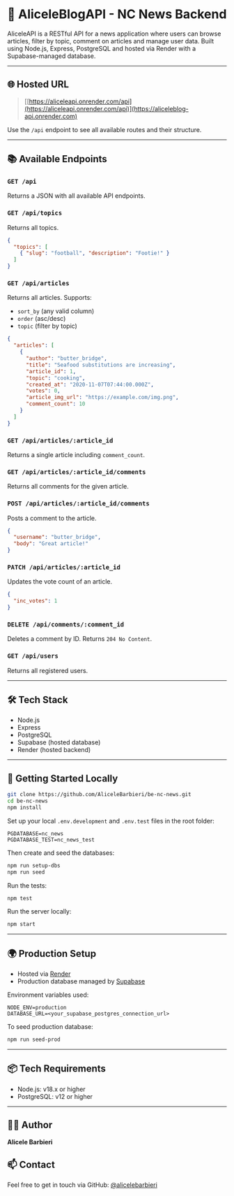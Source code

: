 # 📰 AliceleBlogAPI - NC News Backend

AliceleAPI is a RESTful API for a news application where users can browse articles, filter by topic, comment on articles and manage user data. Built using Node.js, Express, PostgreSQL and hosted via Render with a Supabase-managed database.

---

## 🌐 Hosted URL

> [[https://aliceleapi.onrender.com/api](https://aliceleapi.onrender.com/api)](https://aliceleblog-api.onrender.com)

Use the `/api` endpoint to see all available routes and their structure.

---

## 📚 Available Endpoints

### `GET /api`
Returns a JSON with all available API endpoints.

### `GET /api/topics`
Returns all topics.
```json
{
  "topics": [
    { "slug": "football", "description": "Footie!" }
  ]
}
```

### `GET /api/articles`
Returns all articles. Supports:
- `sort_by` (any valid column)
- `order` (asc/desc)
- `topic` (filter by topic)

```json
{
  "articles": [
    {
      "author": "butter_bridge",
      "title": "Seafood substitutions are increasing",
      "article_id": 1,
      "topic": "cooking",
      "created_at": "2020-11-07T07:44:00.000Z",
      "votes": 0,
      "article_img_url": "https://example.com/img.png",
      "comment_count": 10
    }
  ]
}
```

### `GET /api/articles/:article_id`
Returns a single article including `comment_count`.

### `GET /api/articles/:article_id/comments`
Returns all comments for the given article.

### `POST /api/articles/:article_id/comments`
Posts a comment to the article.
```json
{
  "username": "butter_bridge",
  "body": "Great article!"
}
```

### `PATCH /api/articles/:article_id`
Updates the vote count of an article.
```json
{
  "inc_votes": 1
}
```

### `DELETE /api/comments/:comment_id`
Deletes a comment by ID. Returns `204 No Content`.

### `GET /api/users`
Returns all registered users.

---


## 🛠 Tech Stack
- Node.js
- Express
- PostgreSQL
- Supabase (hosted database)
- Render (hosted backend)

---

## 🚀 Getting Started Locally

```bash
git clone https://github.com/AliceleBarbieri/be-nc-news.git
cd be-nc-news
npm install
```

Set up your local `.env.development` and `.env.test` files in the root folder:
```
PGDATABASE=nc_news
PGDATABASE_TEST=nc_news_test
```

Then create and seed the databases:
```bash
npm run setup-dbs
npm run seed
```

Run the tests:
```bash
npm test
```

Run the server locally:
```bash
npm start
```

---

## 🌍 Production Setup

- Hosted via [Render](https://render.com)
- Production database managed by [Supabase](https://supabase.com)

Environment variables used:
```
NODE_ENV=production
DATABASE_URL=<your_supabase_postgres_connection_url>
```

To seed production database:
```bash
npm run seed-prod
```

---

## 📦 Tech Requirements

- Node.js: v18.x or higher
- PostgreSQL: v12 or higher

---

## 👩‍💻 Author
**Alicele Barbieri**

## 📫 Contact
Feel free to get in touch via GitHub: [@alicelebarbieri](https://github.com/alicelebarbieri)
